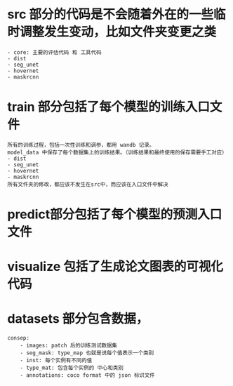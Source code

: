 # src 部分的代码是不会随着外在的一些临时调整发生变动，比如文件夹变更之类
    - core: 主要的评估代码 和 工具代码
    - dist
    - seg_unet
    - hovernet
    - maskrcnn
    
# train 部分包括了每个模型的训练入口文件
    所有的训练过程，包括一次性训练和调参，都用 wandb 记录。
    model_data 中保存了每个数据集上的训练结果。（训练结果和最终使用的保存需要手工对应）
    - dist
    - seg_unet
    - hovernet
    - maskrcnn
    所有文件夹的修改，都应该不发生在src中，而应该在入口文件中解决
    
# predict部分包括了每个模型的预测入口文件
# visualize 包括了生成论文图表的可视化代码


# datasets 部分包含数据，
    consep:
        - images: patch 后的训练测试数据集
        - seg_mask: type_map 也就是说每个值表示一个类别
        - inst: 每个实例有不同的值
        - type_mat: 包含每个实例的 中心和类别
        - annotations: coco format 中的 json 标识文件
        

